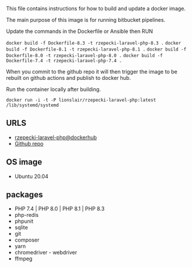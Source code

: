 This file contains instructions for how to build and update a docker image.

The main purpose of this image is for running bitbucket pipelines.

Update the commands in the Dockerfile or Ansible then RUN

`docker build -f Dockerfile-8.3 -t rzepecki-laravel-php-8.3 .`
`docker build -f Dockerfile-8.1 -t rzepecki-laravel-php-8.1 .`
`docker build -f Dockerfile-8.0 -t rzepecki-laravel-php-8.0 .`
`docker build -f Dockerfile-7.4 -t rzepecki-laravel-php-7.4 .`

When you commit to the github repo it will then trigger the image to be rebuilt on github actions and publish to docker hub.

Run the container locally after building.

`docker run -i -t -P lionslair/rzepecki-laravel-php:latest /lib/systemd/systemd`

## URLS
* [rzepecki-laravel-php@dockerhub](https://hub.docker.com/r/lionslair/rzepecki-laravel-php/)
* [Github repo](https://github.com/lionslair/rzepecki-laravel-php)

## OS image
* Ubuntu 20.04

## packages
* PHP 7.4 | PHP 8.0 | PHP 8.1 | PHP 8.3
* php-redis
* phpunit
* sqlite
* git
* composer
* yarn
* chromedriver - webdriver
* ffmpeg
